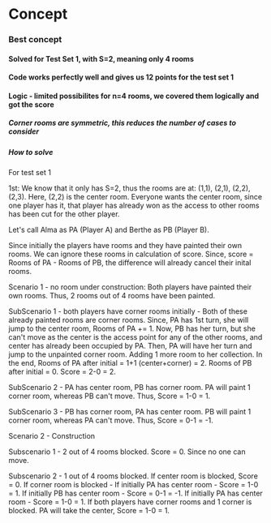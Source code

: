 # Concept

### Best concept
#### Solved for Test Set 1, with S=2, meaning only 4 rooms

#### Code works perfectly well and gives us 12 points for the test set 1

#### Logic - limited possibilites for n=4 rooms, we covered them logically and got the score

##### Corner rooms are symmetric, this reduces the number of cases to consider

##### How to solve

For test set 1

1st: We know that it only has S=2, thus the rooms are at: (1,1), (2,1), (2,2), (2,3). Here, (2,2) is the center room. Everyone wants the center room, since one player has it, that player has already won as the access to other rooms has been cut for the other player.

Let's call Alma as PA (Player A) and Berthe as PB (Player B).

Since initially the players have rooms and they have painted their own rooms. We can ignore these rooms in calculation of score. Since, score = Rooms of PA - Rooms of PB, the difference will already cancel their inital rooms.

Scenario 1 - no room under construction: Both players have painted their own rooms. Thus, 2 rooms out of 4 rooms have been painted.

SubScenario 1 - both players have corner rooms initially - Both of these already painted rooms are corner rooms. Since, PA has 1st turn, she will jump to the center room, Rooms of PA += 1. Now, PB has her turn, but she can't move as the center is the access point for any of the other rooms, and center has already been occupied by PA. Then, PA will have her turn and jump to the unpainted corner room. Adding 1 more room to her collection. In the end, Rooms of PA after initial = 1+1 (center+corner) = 2. Rooms of PB after initial = 0. Score = 2-0 = 2.

SubScenario 2 - PA has center room, PB has corner room. PA will paint 1 corner room, whereas PB can't move. Thus, Score = 1-0 = 1.

SubScenario 3 - PB has corner room, PA has center room. PB will paint 1 corner room, whereas PA can't move. Thus, Score = 0-1 = -1.

Scenario 2 - Construction

Subscenario 1 - 2 out of 4 rooms blocked. Score = 0. Since no one can move.

Subscenario 2 - 1 out of 4 rooms blocked. If center room is blocked, Score = 0. If corner room is blocked - If initially PA has center room - Score = 1-0 = 1. If initially PB has center room - Score = 0-1 = -1. If initially PA has center room - Score = 1-0 = 1. If both players have corner rooms and 1 corner is blocked. PA will take the center, Score = 1-0 = 1.